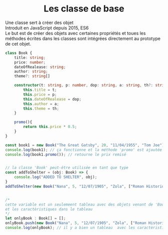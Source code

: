 <div align="center"><h1><b>Les classe de base</b></h1></div>

Une classe sert à créer des objet  
Introduit en JavaScript depuis 2015, ES6  
Le but est de créer des objets avec certaines propriétés et toues les méthodes écrites dans les classes sont intégrées directement au prototype de cet objet. 
```ts
class Book {
    title: string;
    price: number;
    dateOfRealease: string;
    author: string;
    theme?: string[]

    constructor(t: string, p: number, dop: string, a: string, th?: string[]) {
        this.title = t;
        this.price = p;
        this.dateOfRealease = dop;
        this.author = a;
        this.theme = th;
    }

    promo(){
        return this.price * 0.5;
    }
}

const book1 = new Book("The Great Gatsby", 20, "11/04/1955", "Tom Joe");
console.log(book1); // ça fonctionne et la méthode 'promo' est ajoutée dans prototype
console.log(book1.promo()); // retourne le prix remisé


// la classe 'Book' peut-être utilisée en tant que type
const addToShelter = (obj: Book) => {
    console.log("ADDED TO SHELTER", obj);
}
addToShelter(new Book("Nana", 5, "12/07/1905", "Zola", ["Roman Historique", "Roman"]))


/* 
cette variable est un seulemeent tableau avec des objets venant de 'Book'
et les caractèristiques dans le tableau
*/
let onlyBook : Book[] = [];
onlyBook.push(new Book("Nana", 5, "12/07/1905", "Zola", ["Roman Historique", "Roman"]))
console.log(onlyBook); // il y a bien un tableau  avec les caractèristiques
```